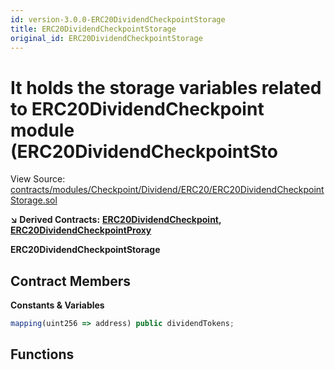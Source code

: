 ```yaml
---
id: version-3.0.0-ERC20DividendCheckpointStorage
title: ERC20DividendCheckpointStorage
original_id: ERC20DividendCheckpointStorage
---
```


# It holds the storage variables related to ERC20DividendCheckpoint module \(ERC20DividendCheckpointSto

View Source: [contracts/modules/Checkpoint/Dividend/ERC20/ERC20DividendCheckpointStorage.sol](https://github.com/PolymathNetwork/polymath-core/tree/096ba240a927c98e1f1a182d2efee7c4c4c1dfc5/contracts/modules/Checkpoint/Dividend/ERC20/ERC20DividendCheckpointStorage.sol)

**↘ Derived Contracts:** [**ERC20DividendCheckpoint**](https://github.com/PolymathNetwork/polymath-core/tree/096ba240a927c98e1f1a182d2efee7c4c4c1dfc5/docs/api/ERC20DividendCheckpoint.md)**,** [**ERC20DividendCheckpointProxy**](https://github.com/PolymathNetwork/polymath-core/tree/096ba240a927c98e1f1a182d2efee7c4c4c1dfc5/docs/api/ERC20DividendCheckpointProxy.md)

**ERC20DividendCheckpointStorage**

## Contract Members

**Constants & Variables**

```javascript
mapping(uint256 => address) public dividendTokens;
```

## Functions

